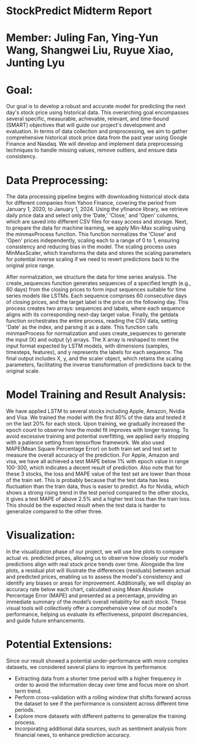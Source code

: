 # StockPredict Midterm Report

# Member: Juling Fan, Ying-Yun Wang, Shangwei Liu, Ruyue Xiao, Junting Lyu

# Goal: 
Our goal is to develop a robust and accurate model for predicting the next day's stock price using historical data. This overarching goal encompasses several specific, measurable, achievable, relevant, and time-bound (SMART) objectives that will guide our project's development and evaluation. In terms of data collection and preprocessing, we aim to gather comprehensive historical stock price data from the past year using Google Finance and Nasdaq. We will develop and implement data preprocessing techniques to handle missing values, remove outliers, and ensure data consistency.

# Data Preprocessing: 
The data processing pipeline begins with downloading historical stock data for different companies from Yahoo Finance, covering the period from January 1, 2020, to January 1, 2024. Using the yfinance library, we retrieve daily price data and select only the 'Date,' 'Close,' and 'Open' columns, which are saved into different CSV files for easy access and storage. Next, to prepare the data for machine learning, we apply Min-Max scaling using the minmaxProcess function. This function normalizes the 'Close' and 'Open' prices independently, scaling each to a range of 0 to 1, ensuring consistency and reducing bias in the model. The scaling process uses MinMaxScaler, which transforms the data and stores the scaling parameters for potential inverse scaling if we need to revert predictions back to the original price range.

After normalization, we structure the data for time series analysis. The create_sequences function generates sequences of a specified length (e.g., 60 days) from the closing prices to form input sequences suitable for time series models like LSTMs. Each sequence comprises 60 consecutive days of closing prices, and the target label is the price on the following day. This process creates two arrays: sequences and labels, where each sequence aligns with its corresponding next-day target value. Finally, the getdata function orchestrates the entire process, reading the CSV data, setting 'Date' as the index, and parsing it as a date. This function calls minmaxProcess for normalization and uses create_sequences to generate the input (X) and output (y) arrays. The X array is reshaped to meet the input format expected by LSTM models, with dimensions (samples, timesteps, features), and y represents the labels for each sequence. The final output includes X, y, and the scaler object, which retains the scaling parameters, facilitating the inverse transformation of predictions back to the original scale.

# Model Training and Result Analysis:
We have applied LSTM to several stocks including Apple, Amazon, Nvidia and Visa. We trained the model with the first 80% of the data and tested it on the last 20% for each stock.
Upon training, we gradually increased the epoch count to observe how the model fit improves with longer training. To avoid excessive training and potential overfitting, we applied early stopping with a patience setting from tensorflow framework.
We also used MAPE(Mean Square Percentage Error) on both train set and test set to measure the overall accuracy of the prediction. For Apple, Amazon and visa, we have all achieved a test MAPE below 1% with epoch value in range 100-300, which indicates a decent result of prediction.
Also note that for these 3 stocks, the loss and MAPE value of the test set are lower than those of the train set. This is probably because that the test data has less fluctuation than the train data, thus is easier to predict.
As for Nvidia, which shows a strong rising trend in the test period compared to the other stocks, it gives a test MAPE of above 2.5% and a higher test loss than the train loss. This should be the expected result when the test data is harder to generalize compared to the other three.


# Visualization:
In the visualization phase of our project, we will use line plots to compare actual vs. predicted prices, allowing us to observe how closely our model’s predictions align with real stock price trends over time. Alongside the line plots, a residual plot will illustrate the differences (residuals) between actual and predicted prices, enabling us to assess the model's consistency and identify any biases or areas for improvement. Additionally, we will display an accuracy rate below each chart, calculated using Mean Absolute Percentage Error (MAPE) and presented as a percentage, providing an immediate summary of the model’s overall reliability for each stock. These visual tools will collectively offer a comprehensive view of our model's performance, helping us evaluate its effectiveness, pinpoint discrepancies, and guide future enhancements.

# Potential Extensions: 
Since our result showed a potential under-performance with more complex datasets, we considered several plans to improve its performance.

- Extracting data from a shorter time period with a higher frequency in order to avoid the information decay over time and focus more on short term trend.
- Perform cross-validation with a rolling window that shifts forward across the dataset to see if the performance is consistent across different time periods.
- Explore more datasets with different patterns to generalize the training process.
- Incorporating additional data sources, such as sentiment analysis from financial news, to enhance prediction accuracy.


